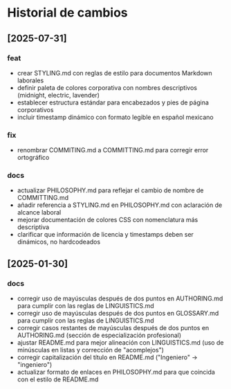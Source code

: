 # Historial de cambios

## [2025-07-31]

### feat
- crear STYLING.md con reglas de estilo para documentos Markdown laborales
- definir paleta de colores corporativa con nombres descriptivos (midnight, electric, lavender)
- establecer estructura estándar para encabezados y pies de página corporativos
- incluir timestamp dinámico con formato legible en español mexicano

### fix
- renombrar COMMITING.md a COMMITTING.md para corregir error ortográfico

### docs
- actualizar PHILOSOPHY.md para reflejar el cambio de nombre de COMMITTING.md
- añadir referencia a STYLING.md en PHILOSOPHY.md con aclaración de alcance laboral
- mejorar documentación de colores CSS con nomenclatura más descriptiva
- clarificar que información de licencia y timestamps deben ser dinámicos, no hardcodeados

## [2025-01-30]

### docs
- corregir uso de mayúsculas después de dos puntos en AUTHORING.md para cumplir con las reglas de LINGUISTICS.md
- corregir uso de mayúsculas después de dos puntos en GLOSSARY.md para cumplir con las reglas de LINGUISTICS.md
- corregir casos restantes de mayúsculas después de dos puntos en AUTHORING.md (sección de especialización profesional)
- ajustar README.md para mejor alineación con LINGUISTICS.md (uso de minúsculas en listas y corrección de "acomplejos")
- corregir capitalización del título en README.md ("Ingeniero" → "ingeniero")
- actualizar formato de enlaces en PHILOSOPHY.md para que coincida con el estilo de README.md
